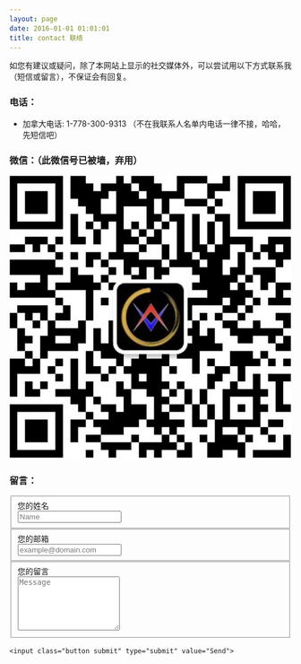 ```yaml
---
layout: page
date: 2016-01-01 01:01:01
title: contact 联络
---
```


如您有建议或疑问，除了本网站上显示的社交媒体外，可以尝试用以下方式联系我（短信或留言），不保证会有回复。

### 电话：
- 加拿大电话: 1-778-300-9313 （不在我联系人名单内电话一律不接，哈哈，先短信吧）

### 微信：（此微信号已被墙，弃用）
![微信QR](/assets/images/wechat.jpg)

### 留言：
<form action="//formspree.io/xqklgjbv" method="POST">
    <fieldset>
        <label for="name">您的姓名</label><br>
        <input type="text" name="name" placeholder="Name" required>
    </fieldset>
    <fieldset>
        <label for="_replyto">您的邮箱</label><br>
        <input type="email" name="_replyto" placeholder="example@domain.com" required>
    </fieldset>
    <fieldset>
        <label for="message">您的留言</label><br>
        <textarea name="message" rows="6" placeholder="Message" required></textarea>
    </fieldset>
    <input class="hidden" type="text" name="_gotcha" style="display:none">
    <input class="hidden" type="hidden" name="_subject" value="Message via http://olim.ca">

    <input class="button submit" type="submit" value="Send">
</form>
